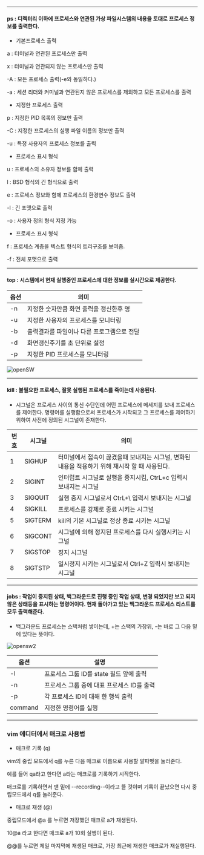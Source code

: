 ----
####  ps : 디렉터리 이하에 프로세스와 연관된 가상 파일시스템의 내용을 토대로 프로세스 정보를 출력한다.

 * 기본프로세스 출력
 
 a : 터미널과 연관된 프로세스만 출력
 
 x : 터미널과 연관되지 않는 프로세스만 출력
 
 -A : 모든 프로세스 출력(-e와 동일하다.)
 
 -a : 세션 리더와 커미널과 연관된지 않은 프로세스를 제외하고 모든 프로세스를 출력
  
* 지정한 프로세스 출력

p : 지정한 PID 목록의 정보만 출력

-C : 지정한 프로세스의 실행 파일 이름의 정보만 출력

-u : 특정 사용자의 프로세스 정보를 출력

* 프로세스 표시 형식

u : 프로세스의 소유자 정보를 함께 출력

l : BSD 형식의 긴 형식으로 출력

e : 프로세스 정보와 함께 프로세스의 환경변수 정보도 출력

-l : 긴 포맷으로 출력

-o : 사용자 정의 형식 지정 가능

* 프로세스 표시 형식

f : 프로세스 계층을 텍스트 형식의 트리구조를 보여줌.

-f : 전체 포맷으로 출력

----
####  top : 시스템에서 현재 실행중인 프로세스에 대한 정보를 실시간으로 제공한다.
|옵션|의미|
|----|----|
|-n |지정한 숫자만큼 화면 출력을 갱신한후 명|
|-u |지정한 사용자의 프로세스를 모니터링|
|-b |출력결과를 파일이나 다른 프로그램으로 전달|
|-d |화면갱신주기를 초 단위로 설정|
|-p |지정한 PID 프로세스를 모니터링|

![openSW  ](https://user-images.githubusercontent.com/83820089/172012422-ed9869e4-893a-4caf-a9f3-19bd5c3fbc86.png)


----

#### kill : 불필요한 프로세스, 잘못 실행된 프로세스를 죽이는데 사용된다.
* 시그널은 프로세스 사이의 통신 수단인데 어떤 프로세스에 메세지를 보내 프로세스를 제어한다. 명령어를 실행함으로써 프로세스가 시작되고 그 프로세스를 제어하기 위하여 사전에 정의된 시그널이 존재한다.

|번호|시그널|의미
|----|-----|----|
|1|SIGHUP| 터미널에서 접속이 끊겼을때 보내지는 시그널, 변화된 내용을 적용하기 위해 재시작 할 때 사용된다.|
|2|SIGINT| 인터럽트 시그널로 실행을 중지시킴, CtrL+c 입력시 보내지는 시그널|
|3|SIGQUIT| 실행 중지 시그널로서 CtrL+\ 입력시 보내지는 시그널|
|4|SIGKILL| 프로세스를 강제로 종료 시키는 시그널|
|5|SIGTERM| kill의 기본 시그널로 정상 종료 시키는 시그널|
|6|SIGCONT| 시그널에 의해 정지된 프로세스를 다시 실행시키는 시그널|
|7|SIGSTOP| 정지 시그널|
|8|SIGTSTP| 일시정지 시키는 시그널로서 Ctrl+Z 입력시 보내지는 시그널|

-----

#### jobs : 작업이 중지된 상태, 백그라운드로 진행 중인 작업 상태, 변경 되었지만 보고 되지 않은 상태등을 표시하는 명령어이다.  현재 돌아가고 있는 백그라운드 프로세스 리스트를 모두 출력해준다. 

* 백그라운드 프로세스는 스택처럼 쌓이는데, +는 스택의 가장위, -는 바로 그 다음 밑에 있다는 뜻이다.

![opensw2](https://user-images.githubusercontent.com/83820089/172012550-96e73f91-14c9-49f7-a38f-860fbd5efb0a.png)

|옵션|설명|
|----|----|
|-l|프로세스 그룹 ID를 state 필드 앞에 출력|
|-n|프로세스 그룹 중에 대표 프로세스 ID를 출력|
|-p|각 프로세스 ID에 대해 한 행씩 출력|
|command|지정한 명령어를 실행|

-----

### vim 에디터에서 매크로 사용법

* 매크로 기록 (q)

vim의 중립 모드에서 q를 누른 다음 매크로 이름으로 사용할 알파벳을 눌러준다. 

예를 들어 qa라고 한다면 a라는 매크로를 기록하기 시작한다. 

매크로를 기록하면서 맨 밑에 --recording--이라고 뜰 것이며 기록이 끝났으면 다시 중립모드에서 q를 눌러준다.

* 매크로 재생 (@)

 중립모드에서 @a 를 누르면 저장했던 매크로 a가 재생된다. 

 10@a 라고 한다면 매크로 a가 10회 실행이 된다.

 @@를 누르면 제일 마지막에 재생된 매크로, 가장 최근에 재생한 매크로가 재실행된다.
 






